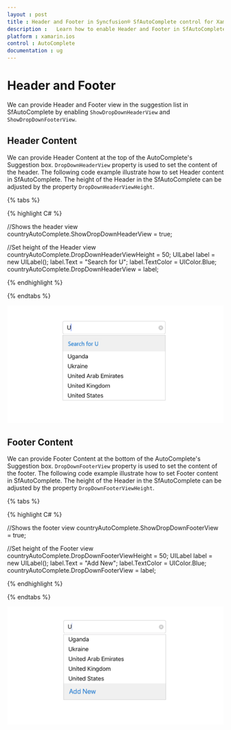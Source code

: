 ```yaml
---
layout : post
title : Header and Footer in Syncfusion® SfAutoComplete control for Xamarin.iOS
description :   Learn how to enable Header and Footer in SfAutoComplete
platform : xamarin.ios 
control : AutoComplete
documentation : ug
---
```


# Header and Footer

We can provide Header and Footer view in the suggestion list in SfAutoComplete by enabling `ShowDropDownHeaderView` and `ShowDropDownFooterView`. 

## Header Content

We can provide Header Content at the top of the AutoComplete's Suggestion box. `DropDownHeaderView` property is used to set the content of the header. The following code example illustrate how to set Header content in SfAutoComplete. The height of the Header in the SfAutoComplete can be adjusted by the property `DropDownHeaderViewHeight`.

{% tabs %}

{% highlight C# %}

//Shows the header view
countryAutoComplete.ShowDropDownHeaderView = true;

//Set height of the Header view
countryAutoComplete.DropDownHeaderViewHeight = 50;
UILabel label = new UILabel();
label.Text = "Search for U";
label.TextColor = UIColor.Blue;
countryAutoComplete.DropDownHeaderView = label;


{% endhighlight %}

{% endtabs %}

![](images/Header.png)

## Footer Content

We can provide Footer Content at the bottom of the AutoComplete's Suggestion box. `DropDownFooterView` property is used to set the content of the footer. The following code example illustrate how to set Footer content in SfAutoComplete. The height of the Header in the SfAutoComplete can be adjusted by the property `DropDownFooterViewHeight`.


{% tabs %}

{% highlight C# %}

//Shows the footer view
countryAutoComplete.ShowDropDownFooterView = true;

//Set height of the Footer view
countryAutoComplete.DropDownFooterViewHeight = 50;
UILabel label = new UILabel();
label.Text = "Add New";
label.TextColor = UIColor.Blue;
countryAutoComplete.DropDownFooterView = label;

{% endhighlight %}

{% endtabs %}

![](images/Footer.png)
